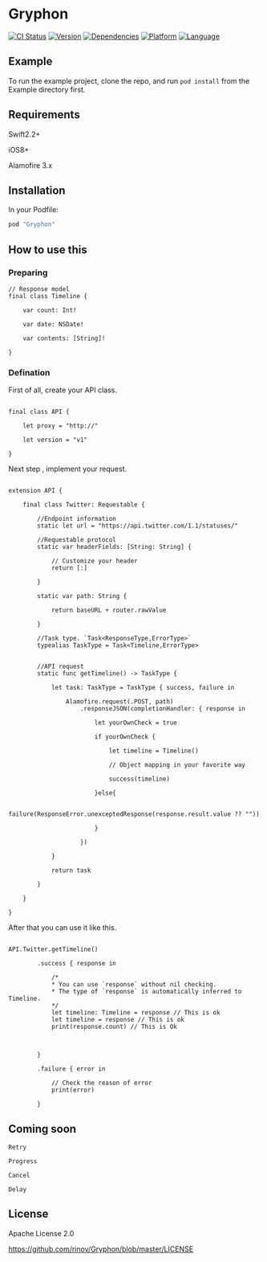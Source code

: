# Gryphon

[![CI Status](https://travis-ci.org/rinov/Gryphon.svg?branch=master)](https://travis-ci.org/rinov/Gryphon.svg?branch=master)
[![Version](https://img.shields.io/cocoapods/v/Gryphon.svg?style=flat)](http://cocoapods.org/pods/Gryphon)
[![Dependencies](https://img.shields.io/badge/dependencies-Alamofire-red.svg)](https://img.shields.io/badge/dependencies-Alamofire-red.svg)
[![Platform](https://img.shields.io/badge/platform-iOS-brightgreen.svg)](https://img.shields.io/badge/platform-iOS-brightgreen.svg)
[![Language](https://img.shields.io/badge/Language-Swift-blue.svg)](https://img.shields.io/badge/Language-Swift-blue.svg)

## Example

To run the example project, clone the repo, and run `pod install` from the Example directory first.

## Requirements

Swift2.2+

iOS8+

Alamofire 3.x

## Installation

In your Podfile:

```ruby
pod "Gryphon"
```

## How to use this

### Preparing

```
// Response model
final class Timeline {
    
    var count: Int!
    
    var date: NSDate!
    
    var contents: [String]!
    
}

```

### Defination

First of all, create your API class.

```

final class API {
    
    let proxy = "http://"
    
    let version = "v1"
    
}

```

Next step , implement your request.

```

extension API {

    final class Twitter: Requestable {

        //Endpoint information
        static let url = "https://api.twitter.com/1.1/statuses/"
        
        //Requestable protocol
        static var headerFields: [String: String] {
            
            // Customize your header
            return [:]
        
        }
        
        static var path: String {

            return baseURL + router.rawValue
            
        }
        
        //Task type. `Task<ResponseType,ErrorType>`
        typealias TaskType = Task<Timeline,ErrorType>
        
        
        //API request
        static func getTimeline() -> TaskType {
            
            let task: TaskType = TaskType { success, failure in
                
                Alamofire.request(.POST, path)
                    .responseJSON(completionHandler: { response in

                        let yourOwnCheck = true
                        
                        if yourOwnCheck {
                            
                            let timeline = Timeline()
                            
                            // Object mapping in your favorite way
                            
                            success(timeline)
                            
                        }else{
                            
                            failure(ResponseError.unexceptedResponse(response.result.value ?? ""))
                            
                        }
                        
                    })
                
            }
            
            return task
            
        }
        
    }
    
}

```

After that you can use it like this.

```

API.Twitter.getTimeline()
        
        .success { response in

            /*
            * You can use `response` without nil checking.
            * The type of `response` is automatically inferred to Timeline.
            */
            let timeline: Timeline = response // This is ok
            let timeline = response // This is ok
            print(response.count) // This is Ok

            
            
        }
        
        .failure { error in

            // Check the reason of error
            print(error)
            
        }

```

## Coming soon

`Retry`

`Progress`

`Cancel`

`Delay`

## License

Apache License 2.0

https://github.com/rinov/Gryphon/blob/master/LICENSE
